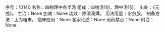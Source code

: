 序号：10140
名称：四物理中各半汤
组成：四物汤1份，理中汤1份。
出处：《元戎》。
主治：None
加减：None
功效：除湿润燥。
用法用量：水煎服。
制备方法：上为粗末。
临床应用：None
各家论述：None
用药禁忌：None
附注：None
